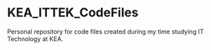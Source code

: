 # KEA_ITTEK_CodeFiles
Personal repository for code files created during my time studying IT Technology at KEA.
